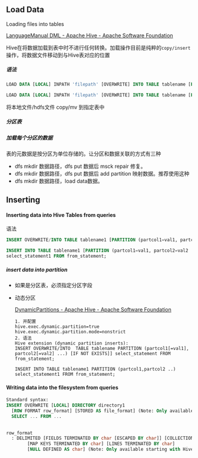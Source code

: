 ## Load Data

Loading files into tables

[LanguageManual DML - Apache Hive - Apache Software Foundation](https://cwiki.apache.org/confluence/display/Hive/LanguageManual+DML#LanguageManualDML-Loadingfilesintotables)



Hive在将数据加载到表中时不进行任何转换。加载操作目前是纯粹的`copy/insert`操作，将数据文件移动到与Hive表对应的位置

##### 语法

```sql
LOAD DATA [LOCAL] INPATH 'filepath' [OVERWRITE] INTO TABLE tablename [PARTITION (partcol1=val1, partcol2=val2 ...)]

LOAD DATA [LOCAL] INPATH 'filepath' [OVERWRITE] INTO TABLE tablename [PARTITION (partcol1=val1, partcol2=val2 ...)] [INPUTFORMAT 'inputformat' SERDE 'serde']
```

  将本地文件/hdfs文件 copy/mv 到指定表中



##### 分区表

##### 加载每个分区的数据

表的元数据是按分区为单位存储的。让分区和数据关联的方式有三种

- dfs mkdir 数据路径，dfs put 数据后 msck repair 修复。
- dfs mkdir 数据路径，dfs put 数据后 add partition 映射数据。推荐使用这种
- dfs mkdir 数据路径，load data数据。



## Inserting 

#### Inserting data into Hive Tables from queries

语法

```sql
INSERT OVERWRITE/INTO TABLE tablename1 [PARTITION (partcol1=val1, partcol2=val2 ...) [IF NOT EXISTS]] select_statement1 FROM from_statement;

INSERT INTO TABLE tablename1 [PARTITION (partcol1=val1, partcol2=val2 ...)] 
select_statement1 FROM from_statement;
```

##### insert data into partition

- 如果是分区表，必须指定分区字段

- 动态分区

	[DynamicPartitions - Apache Hive - Apache Software Foundation](https://cwiki.apache.org/confluence/display/Hive/DynamicPartitions)

	```mysql
	1. 开配置
	hive.exec.dynamic.partition=true
	hive.exec.dynamic.partition.mode=nonstrict
	2. 语法
	Hive extension (dynamic partition inserts):
	INSERT OVERWRITE/INTO  TABLE tablename PARTITION (partcol1[=val1], partcol2[=val2] ...) [IF NOT EXISTS]] select_statement FROM from_statement;
	
	INSERT INTO TABLE tablename1 PARTITION (partcol1,partcol2 ..)
	select_statement1 FROM from_statement;
	```



#### Writing data into the filesystem from queries

```sql
Standard syntax:
INSERT OVERWRITE [LOCAL] DIRECTORY directory1
  [ROW FORMAT row_format] [STORED AS file_format] (Note: Only available starting with Hive 0.11.0)
  SELECT ... FROM ...
 
  
row_format
  : DELIMITED [FIELDS TERMINATED BY char [ESCAPED BY char]] [COLLECTION ITEMS TERMINATED BY char]
        [MAP KEYS TERMINATED BY char] [LINES TERMINATED BY char]
        [NULL DEFINED AS char] (Note: Only available starting with Hive 0.13)
```

